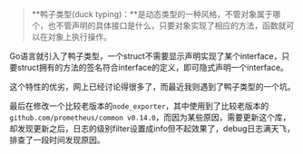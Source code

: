 > **鸭子类型(duck typing)：**是动态类型的一种风格，不管对象属于哪个，也不管声明的具体接口是什么，只要对象实现了相应的方法，函数就可以在对象上执行操作。

Go语言就引入了鸭子类型，一个struct不需要显示声明实现了某个interface，只要struct拥有的方法的签名符合interface的定义，即可隐式声明一个interface。

这个特性的优劣，网上已经讨论得很多了，而最近我则遇到了鸭子类型的一个坑。

最后在修改一个比较老版本的`node_exporter`，其中使用到了比较老版本的`github.com/prometheus/common v0.14.0`，而因为某些原因，需要更新这个库，却发现更新之后，日志的级别filter设置成info但不起效果了，debug日志满天飞，排查了一段时间发现原因。
